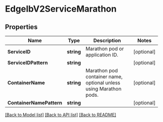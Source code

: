 # EdgelbV2ServiceMarathon

## Properties
Name | Type | Description | Notes
------------ | ------------- | ------------- | -------------
**ServiceID** | **string** | Marathon pod or application ID. | [optional] 
**ServiceIDPattern** | **string** |  | [optional] 
**ContainerName** | **string** | Marathon pod container name, optional unless using Marathon pods. | [optional] 
**ContainerNamePattern** | **string** |  | [optional] 

[[Back to Model list]](../README.md#documentation-for-models) [[Back to API list]](../README.md#documentation-for-api-endpoints) [[Back to README]](../README.md)


